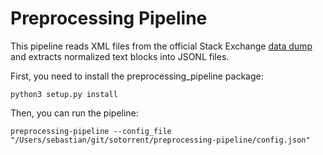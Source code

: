 # Preprocessing Pipeline

This pipeline reads XML files from the official Stack Exchange 
[data dump](https://archive.org/details/stackexchange) and extracts normalized text blocks into JSONL files.

First, you need to install the preprocessing_pipeline package:

    python3 setup.py install

Then, you can run the pipeline:

    preprocessing-pipeline --config_file "/Users/sebastian/git/sotorrent/preprocessing-pipeline/config.json"

